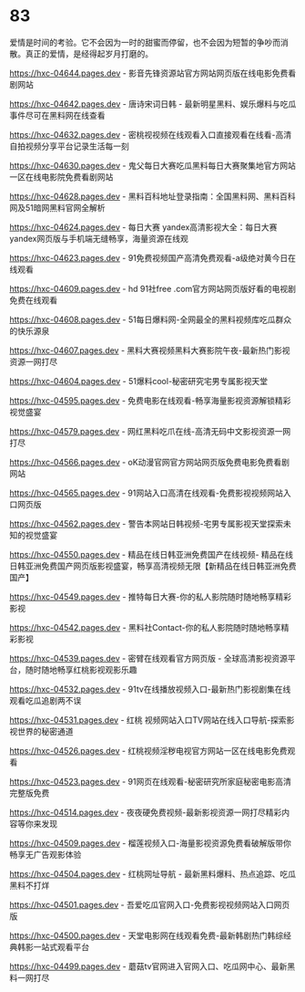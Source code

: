 # 83
爱情是时间的考验。它不会因为一时的甜蜜而停留，也不会因为短暂的争吵而消散。真正的爱情，是经得起岁月打磨的。

https://hxc-04644.pages.dev - 影音先锋资源站官方网站网页版在线电影免费看剧网站

https://hxc-04642.pages.dev - 唐诗宋词日韩 - 最新明星黑料、娱乐爆料与吃瓜事件尽可在黑料网在线查看

https://hxc-04632.pages.dev - 密桃视视频在线观看入口直接观看在线看-高清自拍视频分享平台记录生活每一刻

https://hxc-04630.pages.dev - 鬼父每日大赛吃瓜黑料每日大赛聚集地官方网站一区在线电影院免费看剧网站

https://hxc-04628.pages.dev - 黑料百科地址登录指南：全国黑料网、黑料百科网及51暗网黑料官网全解析

https://hxc-04624.pages.dev - 每日大赛 yandex高清影视大全：每日大赛 yandex网页版与手机端无缝畅享，海量资源在线观

https://hxc-04623.pages.dev - 91免费视频国产高清免费观看-a级绝对黄今日在线观看

https://hxc-04609.pages.dev - hd 91社free .com官方网站网页版好看的电视剧免费在线观看

https://hxc-04608.pages.dev - 51每日爆料网-全网最全的黑料视频库吃瓜群众的快乐源泉

https://hxc-04607.pages.dev - 黑料大赛视频黑料大赛影院午夜-最新热门影视资源一网打尽

https://hxc-04604.pages.dev - 51爆料cool-秘密研究宅男专属影视天堂

https://hxc-04595.pages.dev - 免费电影在线观看-畅享海量影视资源解锁精彩视觉盛宴

https://hxc-04579.pages.dev - 网红黑料吃爪在线-高清无码中文影视资源一网打尽

https://hxc-04566.pages.dev - oK动漫官网官方网站网页版免费电影免费看剧网站

https://hxc-04565.pages.dev - 91网站入口高清在线观看-免费影视视频网站入口网页版

https://hxc-04562.pages.dev - 警告本网站日韩视频-宅男专属影视天堂探索未知的视觉盛宴

https://hxc-04550.pages.dev - 精品在线日韩亚洲免费国产在线视频- 精品在线日韩亚洲免费国产网页版影视盛宴，畅享高清视频无限【新精品在线日韩亚洲免费国产】

https://hxc-04549.pages.dev - 推特每日大赛-你的私人影院随时随地畅享精彩影视

https://hxc-04542.pages.dev - 黑料社Contact-你的私人影院随时随地畅享精彩影视

https://hxc-04539.pages.dev - 密臂在线观看官方网页版 - 全球高清影视资源平台，随时随地畅享红桃影视观影乐趣

https://hxc-04532.pages.dev - 91tv在线播放视频入口-最新热门影视剧集在线观看吃瓜追剧两不误

https://hxc-04531.pages.dev - 红桃 视频网站入口TV网站在线入口导航-探索影视世界的秘密通道

https://hxc-04526.pages.dev - 红桃视频淫秽电视官方网站一区在线电影免费观看

https://hxc-04523.pages.dev - 91网页在线观看-秘密研究所家庭秘密电影高清完整版免费

https://hxc-04514.pages.dev - 夜夜硬免费视频-最新影视资源一网打尽精彩内容等你来发现

https://hxc-04509.pages.dev - 榴莲视频入口-海量影视资源免费看破解版带你畅享无广告观影体验

https://hxc-04504.pages.dev - 红桃网址导航 - 最新黑料爆料、热点追踪、吃瓜黑料不打烊

https://hxc-04501.pages.dev - 吾爱吃瓜官网入口-免费影视视频网站入口网页版

https://hxc-04500.pages.dev - 天堂电影网在线观看免费-最新韩剧热门韩综经典韩影一站式观看平台

https://hxc-04499.pages.dev - 蘑菇tv官网进入官网入口、吃瓜网中心、最新黑料一网打尽
